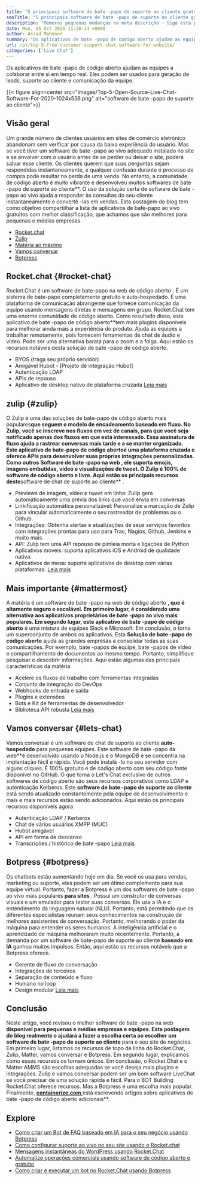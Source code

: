 ```yaml
---
title: "5 principais software de bate -papo de suporte ao cliente gratuito para o site" 
seoTitle: "5 principais software de bate -papo de suporte ao cliente gratuito para o site" 
description: "Memoras pequenas mudanças na meta descrição - Siga esta postagem para aprender sobre os 5 principais softwares de bate -papo de suporte ao cliente gratuitos. Essas ferramentas facilitam o representante do seu atendimento ao cliente e impulsionam as vendas." 
date: Mon, 05 Oct 2020 11:28:14 +0000
author: Assad Mahmood
summary: "Os aplicativos de bate -papo de código aberto ajudam as equipes a colaborar entre si em tempo real. Eles podem ser usados ​​para geração de leads, suporte ao cliente e comunicação da equipe." 
url: /pt/top-5-free-customer-support-chat-software-for-website/
categories: ['Live Chat']
---
```


Os aplicativos de bate -papo de código aberto ajudam as equipes a colaborar entre si em tempo real. Eles podem ser usados ​​para geração de leads, suporte ao cliente e comunicação da equipe.

{{< figure align=center src="images/Top-5-Open-Source-Live-Chat-Software-For-2020-1024x536.png" alt="software de bate -papo de suporte ao cliente">}}


## Visão geral
Um grande número de clientes usuários em sites de comércio eletrônico abandonam sem verificar por causa da baixa experiência do usuário. Mas se você tiver um software de bate -papo ao vivo adequado instalado no site e se envolver com o usuário antes de se perder ou deixar o site, poderá salvar esse cliente. Os clientes querem que suas perguntas sejam respondidas instantaneamente, e qualquer confusão durante o processo de compra pode resultar na perda de uma venda. No entanto, a comunidade de código aberto é muito vibrante e desenvolveu muitos softwares de bate -papo de suporte ao cliente**.
O uso da solução certa de software de bate -papo ao vivo ajuda a responder às consultas do seu cliente instantaneamente e convertê -las em vendas. Esta postagem do blog tem como objetivo compartilhar a lista de aplicativos de bate-papo ao vivo gratuitos com melhor classificação, que achamos que são melhores para pequenas e médias empresas.
  * [Rocket.chat][1]
  * [Zulip][2]
  * [Matéria ao máximo][3]
  * [Vamos conversar][4]
  * [Botpress][5]

## **Rocket.chat** {#rocket-chat}

Rocket.Chat é um software de bate-papo na web de código aberto **.** É um sistema de bate-papo completamente gratuito e auto-hospedado. É uma plataforma de comunicação abrangente que fornece comunicação da equipe usando mensagens diretas e mensagens em grupo.
Rocket.Chat tem uma enorme comunidade de código aberto. Como resultado disso, este aplicativo de bate -papo de código aberto**tem mais plugins disponíveis para melhorar ainda mais a experiência do produto. Ajuda as equipes a trabalhar remotamente, pois fornecem ferramentas de chat de áudio e vídeo. Pode ser uma alternativa barata para o zoom e a folga. Aqui estão os recursos notáveis ​​desta solução de bate -papo de código aberto.
  * BYOS (traga seu próprio servidor)
  * Amigável Hubot - [Projeto de integração Hubot]
  * Autenticação LDAP
  * APIs de repouso
  * Aplicativo de desktop nativo de plataforma cruzada
    [Leia mais][6]

## **zulip** {#zulip}

O Zulip é uma das soluções de bate-papo de código aberto mais populares**que seguem o modelo de encadeamento baseado em fluxo. No Zulip, você se inscreve nos fluxos em vez de canais, para que você seja notificado apenas dos fluxos em que está interessado. Essa assinatura de fluxo ajuda a rastrear conversas mais tarde e a se manter organizado.
Este **aplicativo de bate-papo de código aberto**é uma plataforma cruzada e oferece APIs para desenvolver suas próprias integrações personalizadas. Como outros **Software de bate -papo na web** , ele suporta emojis, imagens embutidas, vídeo e visualizações de tweet. O Zulip é 100% de software de código aberto e livre. Aqui estão os principais recursos deste**software de chat de suporte ao cliente** .
  * Previews de imagem, vídeo e tweet em linha: Zulip gera automaticamente uma prévia dos links que você envia em conversas
  * Linkificação automática personalizável: Personalize a marcação de Zulip para vincular automaticamente o seu rastreador de problemas ou o Github.
  * Integrações: Obtenha alertas e atualizações de seus serviços favoritos com integrações prontas para uso para Trac, Nagios, Github, Jenkins e muito mais.
  * API: Zulip tem uma API repouso de pimleia morta e ligações de Python
  * Aplicativos móveis: suporta aplicativos iOS e Android de qualidade nativa.
  * Aplicativos de mesa: suporta aplicativos de desktop com várias plataformas.
    [Leia mais][7]

## **Mais importante** {#mattermost}

A matéria é um software de bate -papo na web de código aberto **, que é altamente seguro e escalável. Em primeiro lugar, é considerado uma alternativa aos aplicativos proprietários de bate -papo ao vivo mais populares. Em segundo lugar, este aplicativo de bate -papo de código aberto** é uma mistura de equipes Slack e Microsoft. Em conclusão, o torna um superconjunto de ambos os aplicativos.
Esta **Solução de bate -papo de código aberto** ajuda as grandes empresas a consolidar todas as suas comunicações. Por exemplo, bate -papos de equipe, bate -papos de vídeo e compartilhamento de documentos ao mesmo tempo. Portanto, simplifique pesquisar e descobrir informações.
Aqui estão algumas das principais características da matéria
  * Acelere os fluxos de trabalho com ferramentas integradas
  * Conjunto de integração do DevOps
  * Webhooks de entrada e saída
  * Plugins e extensões
  * Bots e Kit de ferramentas de desenvolvedor
  * Biblioteca API robusta
    [Leia mais][8]

## **Vamos conversar** {#lets-chat}

Vamos conversar é um software de chat de suporte ao cliente **auto-hospedado** para pequenas equipes. Este software de bate -papo da web**é desenvolvido usando o Node.js e o MongoDB e se concentra na implantação fácil e rápida. Você pode instalá -lo no seu servidor com alguns cliques. É 100% gratuito e de código aberto com seu código fonte disponível no GitHub.
O que torna o Let's Chat exclusivo de outros softwares de código aberto são seus recursos corporativos como LDAP e autenticação Kerberos. Este **software de bate -papo de suporte ao cliente** está sendo atualizado constantemente pela equipe de desenvolvimento e mais e mais recursos estão sendo adicionados. Aqui estão os principais recursos disponíveis agora
  * Autenticação LDAP / Kerberos
  * Chat de vários usuários XMPP (MUC)
  * Hubot amigável
  * API em forma de descanso
  * Transcrições / histórico de bate -papo
    [Leia mais][9]

## **Botpress** {#botpress}

Os chatbots estão aumentando hoje em dia. Se você os usa para vendas, marketing ou suporte, eles podem ser um ótimo complemento para sua equipe virtual.
Portanto, fazer a Botpress é um dos softwares de bate -papo ao vivo mais populares **para sites** . Possui um construtor de conversas visuais e um emulador para testar suas conversas. Ele usa a IA e o entendimento da linguagem natural (NLU). Portanto, está permitindo que os diferentes especialistas reunam seus conhecimentos na construção de melhores assistentes de conversação. Portanto, melhorando o poder da máquina para entender os seres humanos.
A inteligência artificial e o aprendizado de máquina melhoraram muito recentemente. Portanto, a demanda por um software de bate-papo de suporte ao cliente **baseado em IA** ganhou muitos impulsos. Então, aqui estão os recursos notáveis ​​que a Botpress oferece.
  * Gerente de fluxo de conversação
  * Integrações de terceiros
  * Separação de conteúdo e fluxo
  * Humano no loop
  * Design modular
    [Leia mais][10]

## Conclusão
Neste artigo, você revisou o melhor software de bate -papo na web **disponível para pequenas e médias empresas e equipes. Esta postagem do blog realmente o ajudará a fazer a escolha certa ao escolher um software de bate -papo de suporte ao cliente** para o seu site de negócios. Em primeiro lugar, listamos os recursos de topo de linha do Rocket.Chat, Zulip, Matter, vamos conversar e Botpress. Em segundo lugar, explicamos como esses recursos os tornam únicos. Em conclusão, o Rocket.Chat e o Matter AMMS são escolhas adequadas se você deseja mais plugins e integrações. Zulip e vamos conversar podem ser um bom software LiveChat se você precisar de uma solução rápida e fácil. Para o BOT Building Rocket.Chat oferece recursos. Mas a Botpress é uma escolha mais popular.
Finalmente, [ **containerize.com** ][11] está escrevendo artigos sobre aplicativos de bate -papo de código aberto adicionais**.

## Explore
  * [Como criar um Bot de FAQ baseado em IA para o seu negócio usando Botpress][13]
  * [Como configurar suporte ao vivo no seu site usando o Rocket.chat][14]
  * [Mensagens instantâneas do WordPress usando Rocket.Chat][15]
  * [Automatize operações comerciais usando software de código aberto e gratuito][16]
  * [Como criar e executar um bot no Rocket.Chat usando Botpress][17]



[1]: #rocket-chat
[2]: #zulip
[3]: #mattermost
[4]: #lets-chat
[5]: #botpress
[6]: https://products.containerize.com/live-chat/rocketchat
[7]: https://products.containerize.com/live-chat/zulip
[8]: https://products.containerize.com/live-chat/mattermost
[9]: https://products.containerize.com/live-chat/lets-chat
[10]: https://products.containerize.com/live-chat/botpress
[11]: https://www.containerize.com/
[12]: https://products.containerize.com/live-chat/
[13]: https://blog.containerize.com/live-chat/how-to-create-an-ai-based-faq-bot-for-your-business-using-botpress/
[14]: https://blog.containerize.com/live-chat/how-to-setup-live-chat-software-on-website-rocket-chat/
[15]: https://blog.containerize.com/blogging/instantly-communicate-with-customers-using-wordpress-and-rocket-chat/
[16]: https://blog.containerize.com/blogging/automate-business-operations-using-open-source-software/
[17]: https://blog.containerize.com/live-chat/how-to-create-and-run-a-bot-in-rocket-chat-using-botpress/
